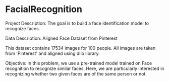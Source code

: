 # FacialRecognition

Project Description:
The goal is to build a face identification model to recognize faces.

Data Description:
Aligned Face Dataset from Pinterest

This dataset contains 17534 images for 100 people. All images are taken from 'Pinterest' and aligned using dlib library.

Objective:
In this problem, we use a pre-trained model trained on Face recognition to recognize similar faces. Here, we are particularly interested in recognizing whether two given faces are of the same person or not.
